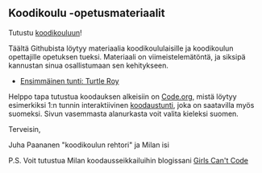 ## Koodikoulu -opetusmateriaalit

Tutustu [koodikouluun](http://koodikoulu.fi)!

Täältä Githubista löytyy materiaalia koodikoululaisille ja koodikoulun opettajille opetuksen tueksi. Materiaali on viimeistelemätöntä, ja siksipä kannustan sinua osallistumaan sen kehitykseen.

- [Ensimmäinen tunti: Turtle Roy](https://github.com/koodikoulu/koodikoulu/blob/master/1_turtle_roy.md)

Helppo tapa tutustua koodauksen alkeisiin on [Code.org](http://code.org/learn), mistä löytyy esimerkiksi 1:n tunnin interaktiivinen [koodaustunti](http://learn.code.org/hoc/1), joka on saatavilla myös suomeksi. Sivun vasemmasta alanurkasta voit valita kieleksi suomen.

Terveisin,

Juha Paananen "koodikoulun rehtori" ja Milan isi

P.S. Voit tutustua Milan koodausseikkailuihin blogissani [Girls Can't Code](http://girlscantcode.blogspot.fi/)
